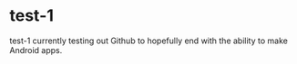 # test-1
test-1
currently testing out Github to hopefully end with the ability to make Android apps.
